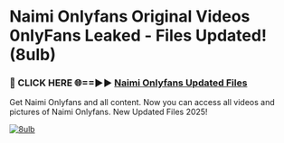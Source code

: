 # Naimi Onlyfans Original Videos 0nlyFans Leaked - Files Updated! (8ulb)

<h3>🔴 CLICK HERE 🌐==►► <a href="https://tinyurl.com/ehrbuxhb" rel="nofollow">Naimi Onlyfans Updated Files</a></h3>

Get Naimi Onlyfans and all content. Now you can access all videos and pictures of Naimi Onlyfans. New Updated Files 2025!

[![8ulb](https://i.imgur.com/lVYEuWS.gif)](https://tinyurl.com/ehrbuxhb)
